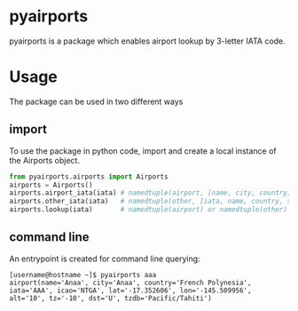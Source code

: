 # pyairports

pyairports is a package which enables airport lookup by 3-letter IATA code.

# Usage

The package can be used in two different ways

## import

To use the package in python code, import and create a local instance of the Airports object.

```python
from pyairports.airports import Airports
airports = Airports()
airports.airport_iata(iata) # namedtuple(airport, [name, city, country, iata, icao, lat, lon, alt, tz, dst, tzdb]) or AirportNotFoundException
airports.other_iata(iata)   # namedtuple(other, [iata, name, country, subdiv, type, lat, lon]) or AirportNotFoundException
airports.lookup(iata)       # namedtuple(airport) or namedtuple(other) or AirportNotFoundException
```

## command line

An entrypoint is created for command line querying:

```
[username@hostname ~]$ pyairports aaa
airport(name='Anaa', city='Anaa', country='French Polynesia', iata='AAA', icao='NTGA', lat='-17.352606', lon='-145.509956', alt='10', tz='-10', dst='U', tzdb='Pacific/Tahiti')
```
